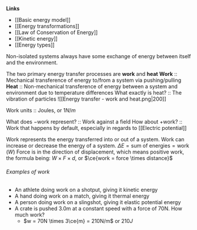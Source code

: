 **Links**
- [[Basic energy model]] 
- [[Energy transformations]] 
- [[Law of Conservation of Energy]] 
- [[Kinetic energy]]
- [[Energy types]] 

Non-isolated systems always have some exchange of energy between itself and the environment.

The two primary energy transfer processes are **work** and **heat** 
**Work** :: Mechanical transference of energy to/from a system via pushing/pulling
**Heat** :: Non-mechanical transference of energy between a system and environment due to temperature differences
What exactly is heat? :: The vibration of particles
![[Energy transfer - work and heat.png|200]]

Work units :: Joules, or $1N$/$m$

What does $-$work represent? :: Work against a field
How about $+$work? :: Work that happens by default, especially in regards to [[Electric potential]] 

Work represents the energy transferred into or out of a system.
Work can increase or decrease the energy of a system.
$\Delta E = \text{sum of energies} = \text{work } (W)$
Force is in the direction of displacement, which means positive work, the formula being:
	$W \times F \times d$, or $\ce{work = force \times distance}$

###### Examples of work
- An athlete doing work on a shotput, giving it kinetic energy
- A hand doing work on a match, giving it thermal energy
- A person doing work on a slingshot, giving it elastic potential energy
- A crate is pushed 3.0m at a constant speed with a force of 70N. How much work?
	- $w = 70N \times 3\ce{m} = 210N/m$ or $210J$

